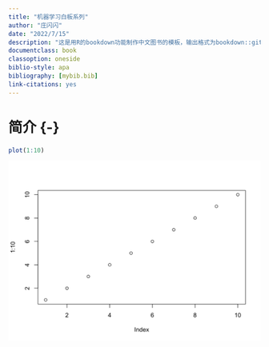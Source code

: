 ```yaml
---
title: "机器学习白板系列"
author: "庄闪闪"
date: "2022/7/15"
description: "这是用R的bookdown功能制作中文图书的模板，输出格式为bookdown::gitbook和bookdown::pdf_book."
documentclass: book
classoption: oneside
biblio-style: apa
bibliography: [mybib.bib]
link-citations: yes
---
```




# 简介 {-}



```r
plot(1:10)
```

<img src="index_files/figure-html/unnamed-chunk-1-1.png" width="672" />



